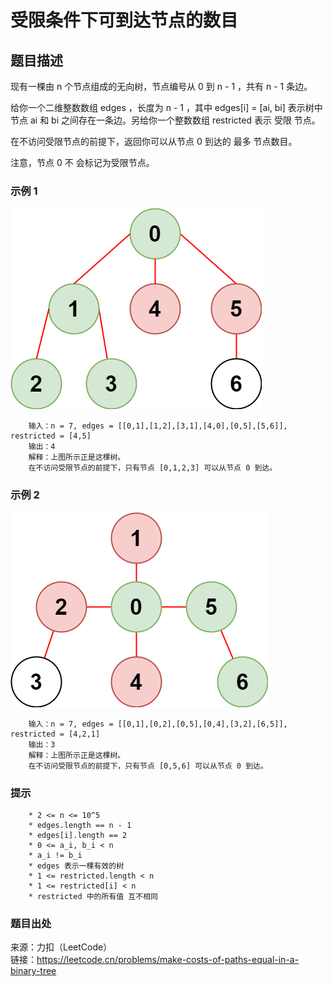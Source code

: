 # 受限条件下可到达节点的数目

## 题目描述

现有一棵由 n 个节点组成的无向树，节点编号从 0 到 n - 1 ，共有 n - 1 条边。

给你一个二维整数数组 edges ，长度为 n - 1 ，其中 edges[i] = [ai, bi] 表示树中节点 ai 和 bi 之间存在一条边。另给你一个整数数组 restricted 表示 受限 节点。

在不访问受限节点的前提下，返回你可以从节点 0 到达的 最多 节点数目。

注意，节点 0 不 会标记为受限节点。

### 示例 1

![二叉树](images/217-tree1.png "二叉树")

```text
    输入：n = 7, edges = [[0,1],[1,2],[3,1],[4,0],[0,5],[5,6]], restricted = [4,5]
    输出：4
    解释：上图所示正是这棵树。
    在不访问受限节点的前提下，只有节点 [0,1,2,3] 可以从节点 0 到达。
```

### 示例 2

![二叉树](images/217-tree2.png "二叉树")

```text
    输入：n = 7, edges = [[0,1],[0,2],[0,5],[0,4],[3,2],[6,5]], restricted = [4,2,1]
    输出：3
    解释：上图所示正是这棵树。
    在不访问受限节点的前提下，只有节点 [0,5,6] 可以从节点 0 到达。
```

### 提示

```text
    * 2 <= n <= 10^5
    * edges.length == n - 1
    * edges[i].length == 2
    * 0 <= a_i, b_i < n
    * a_i != b_i
    * edges 表示一棵有效的树
    * 1 <= restricted.length < n
    * 1 <= restricted[i] < n
    * restricted 中的所有值 互不相同
```

### 题目出处

来源：力扣（LeetCode）  
链接：<https://leetcode.cn/problems/make-costs-of-paths-equal-in-a-binary-tree>
